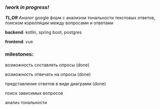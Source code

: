 ### ***!work in progress!***
***TL;DR*** *Аналог* google форм с анализом тональности текстовых ответов, поиском корелляции между вопросами и ответами

**backend**: kotlin, spring boot, postgres

**frontend**: vue




### milestones:

возможность составлять опросы (done)

возможность отвечать на опросы (done)

представление ответов в виде диаграмм (done)

поиск зависимых вопросов

анализ тональности
